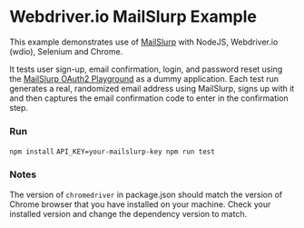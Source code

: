 # Webdriver.io MailSlurp Example
This example demonstrates use of [MailSlurp](https://www.mailslurp.com) with NodeJS, Webdriver.io (wdio), Selenium and Chrome.

It tests user sign-up, email confirmation, login, and password reset using the [MailSlurp OAuth2 Playground](https://playground.mailslurp.com) as a dummy application. Each test run generates a real, randomized email address using MailSlurp, signs up with it and then captures the email confirmation code to enter in the confirmation step. 

### Run
`npm install`
`API_KEY=your-mailslurp-key npm run test`

### Notes
The version of `chromedriver` in package.json should match the version of Chrome browser that you have installed on your machine. Check your installed version and change the dependency version to match.
